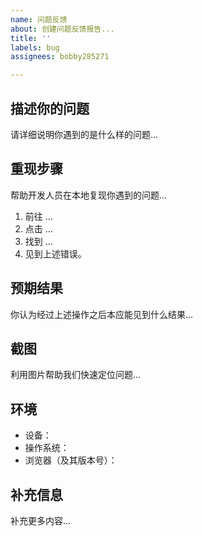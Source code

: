 ```yaml
---
name: 问题反馈
about: 创建问题反馈报告...
title: ''
labels: bug
assignees: bobby285271

---
```


## 描述你的问题
请详细说明你遇到的是什么样的问题...

## 重现步骤
帮助开发人员在本地复现你遇到的问题...

1. 前往 ...
2. 点击 ...
3. 找到 ...
4. 见到上述错误。

## 预期结果
你认为经过上述操作之后本应能见到什么结果...

## 截图
利用图片帮助我们快速定位问题...

## 环境
 - 设备：
 - 操作系统：
 - 浏览器（及其版本号）：


## 补充信息
补充更多内容...
